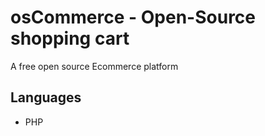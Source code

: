 # osCommerce - Open-Source shopping cart

A free open source Ecommerce platform

## Languages

- PHP